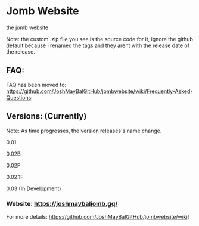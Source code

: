 # Jomb Website
the jomb website

Note: the custom .zip file you see is the source code for it, ignore the github default because i renamed the tags and they arent with the release date of the release.

## FAQ:

FAQ has been moved to: https://github.com/JoshMayBalGitHub/jombwebsite/wiki/Frequently-Asked-Questions:


## Versions: (Currently)

Note: As time progresses, the version releases's name change.

0.01

0.02B

0.02F

0.02.1F

0.03 (In Development)




### Website: https://joshmaybaljomb.gq/

For more details: https://github.com/JoshMayBalGitHub/jombwebsite/wiki!
